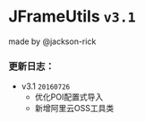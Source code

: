 # JFrameUtils `v3.1`
made by @jackson-rick   <br>

### 更新日志：
* v3.1 `20160726`
    * 优化POI配置式导入
    * 新增阿里云OSS工具类